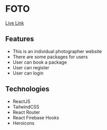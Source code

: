 # FOTO

 [Live Link](https://foto-45232.web.app/)

 ## Features
 * This is an individual photographer website
 * There are some packages for users
 * User can book a package
 * User can register
 * User can login

 ## Technologies
 * ReactJS
 * TailwindCSS
 * React Router
 * React Firebase Hooks
 * Heroicons